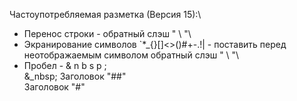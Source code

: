Частоупотребляемая разметка (Версия 15):\
* Перенос строки - обратный слэш " \\ "\
* Экранирование символов \`*_{}[]<>()#+-.!| - поставить перед неотображаемым символом обратный слэш " \\ "\
* Пробел - & n b s p ; \
&_nbsp; Заголовок "##"   
Заголовок "#"

